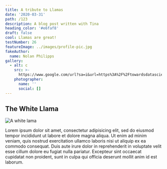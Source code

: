 ```yaml
---
title: A tribute to Llamas
date: '2020-03-31'
path: /123
description: A blog post written with Tina
heading_color: '#e6faf8'
draft: false
cool: Llamas are great!
testNumber: 26
featureImage: ../images/profile-pic.jpg
fakeAuthor:
  name: Nolan Philipps
gallery:
  - alt: c
    src: >-
      https://www.google.com/url?sa=i&url=https%3A%2F%2Ftowardsdatascience.com%2F3-numpy-image-transformations-on-baby-yoda-c27c1409b411&psig=AOvVaw0tc6VMrMVHQWuWq-6icahL&ust=1586474130568000&source=images&cd=vfe&ved=0CAIQjRxqFwoTCPCexOr62egCFQAAAAAdAAAAABAE
    photographer:
      name: ''
      social: []
---
```

## The White Llama

![A white lama](/images/white-lama.jpg)

Lorem ipsum dolor sit amet, consectetur adipisicing elit, sed do eiusmod tempor incididunt ut labore et dolore magna aliqua. Ut enim ad minim veniam, quis nostrud exercitation ullamco laboris nisi ut aliquip ex ea commodo consequat. Duis aute irure dolor in reprehenderit in voluptate velit esse cillum dolore eu fugiat nulla pariatur. Excepteur sint occaecat cupidatat non proident, sunt in culpa qui officia deserunt mollit anim id est laborum.
